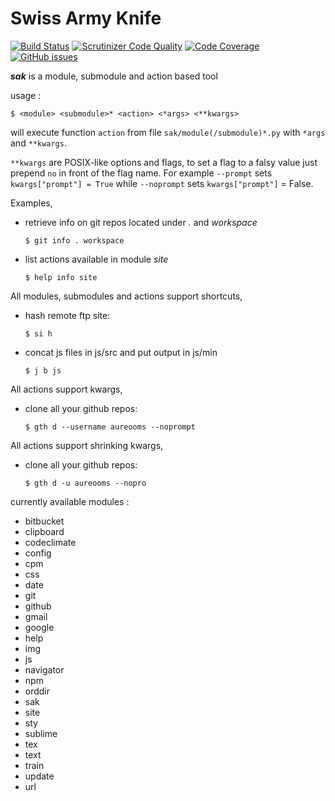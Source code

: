 Swiss Army Knife
================

[![Build Status](http://img.shields.io/travis/aureooms/sak.svg?style=flat)](https://travis-ci.org/aureooms/sak)
[![Scrutinizer Code Quality](http://img.shields.io/scrutinizer/g/aureooms/sak.svg?style=flat)](https://scrutinizer-ci.com/g/aureooms/sak/?branch=master)
[![Code Coverage](http://img.shields.io/scrutinizer/coverage/g/aureooms/sak.svg?style=flat)](https://scrutinizer-ci.com/g/aureooms/sak/?branch=master)
[![GitHub issues](http://img.shields.io/github/issues/aureooms/sak.svg?style=flat)](https://github.com/aureooms/sak/issues)

***sak*** is a module, submodule and action based tool

usage :

	$ <module> <submodule>* <action> <*args> <**kwargs>

will execute function `action` from file `sak/module(/submodule)*.py` with
`*args` and `**kwargs`.

`**kwargs` are POSIX-like options and flags, to set a flag to a falsy
value just prepend `no` in front of the flag name. For example `--prompt` sets
`kwargs["prompt"] = True` while `--noprompt` sets `kwargs["prompt"]` = False.

Examples,

  - retrieve info on git repos located under *.* and *workspace*

		$ git info . workspace

  - list actions available in module *site*

		$ help info site

All modules, submodules and actions support shortcuts,

  - hash remote ftp site:

		$ si h

  - concat js files in js/src and put output in js/min

		$ j b js

All actions support kwargs,

  - clone all your github repos:

		$ gth d --username aureooms --noprompt

All actions support shrinking kwargs,

  - clone all your github repos:

		$ gth d -u aureooms --nopro

currently available modules :

  - bitbucket
  - clipboard
  - codeclimate
  - config
  - cpm
  - css
  - date
  - git
  - github
  - gmail
  - google
  - help
  - img
  - js
  - navigator
  - npm
  - orddir
  - sak
  - site
  - sty
  - sublime
  - tex
  - text
  - train
  - update
  - url
